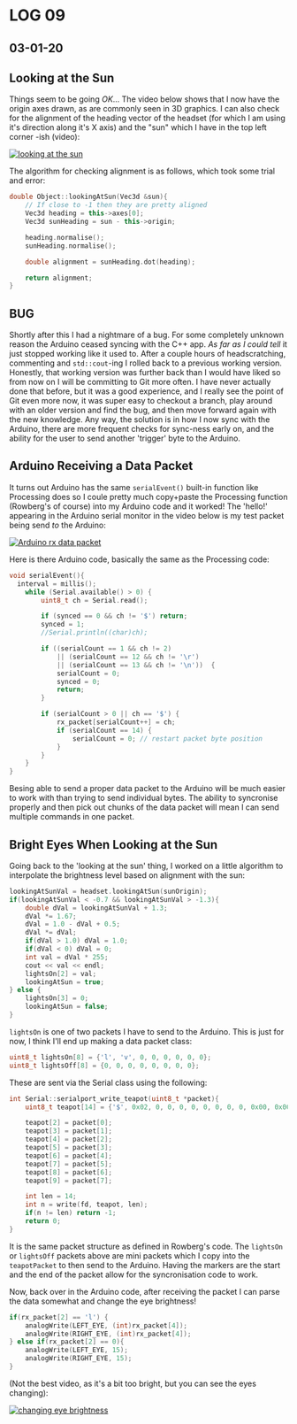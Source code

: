# LOG 09
## 03-01-20

## Looking at the Sun

Things seem to be going _OK_... The video below shows that I now have the origin axes drawn, as are commonly seen in 3D graphics. I can also check for the alignment of the heading vector of the headset (for which I am using it's direction along it's X axis) and the "sun" which I have in the top left corner -ish (video):

[![looking at the sun](https://img.youtube.com/vi/ac8Iw2_GuvI/0.jpg)](https://www.youtube.com/watch?v=ac8Iw2_GuvI)

The algorithm for checking alignment is as follows, which took some trial and error:

```c++
double Object::lookingAtSun(Vec3d &sun){
    // If close to -1 then they are pretty aligned
    Vec3d heading = this->axes[0];
    Vec3d sunHeading = sun - this->origin;

    heading.normalise();
    sunHeading.normalise();

    double alignment = sunHeading.dot(heading);

    return alignment;
}
```

## BUG

Shortly after this I had a nightmare of a bug. For some completely unknown reason the Arduino ceased syncing with the C++ app. _As far as I could tell_ it just stopped working like it used to. After a couple hours of headscratching, commenting and `std::cout`-ing I rolled back to a previous working version. Honestly, that working version was further back than I would have liked so from now on I will be committing to Git more often. I have never actually done that before, but it was a good experience, and I really see the point of Git even more now, it was super easy to checkout a branch, play around with an older version and find the bug, and then move forward again with the new knowledge. Any way, the solution is in how I now sync with the Arduino, there are more frequent checks for sync-ness early on, and the ability for the user to send another 'trigger' byte to the Arduino.

## Arduino Receiving a Data Packet

It turns out Arduino has the same `serialEvent()` built-in function like Processing does so I coule pretty much copy+paste the Processing function (Rowberg's of course) into my Arduino code and it worked! The 'hello!' appearing in the Arduino serial monitor in the video below is my test packet being send _to_ the Arduino:

[![Arduino rx data packet](https://img.youtube.com/vi/E8jeoDgc_40/0.jpg)](https://www.youtube.com/watch?v=E8jeoDgc_40)

Here is there Arduino code, basically the same as the Processing code:

```c++
void serialEvent(){
  interval = millis();
    while (Serial.available() > 0) {
        uint8_t ch = Serial.read();

        if (synced == 0 && ch != '$') return;
        synced = 1;
        //Serial.println((char)ch);

        if ((serialCount == 1 && ch != 2)
            || (serialCount == 12 && ch != '\r')
            || (serialCount == 13 && ch != '\n'))  {
            serialCount = 0;
            synced = 0;
            return;
        }

        if (serialCount > 0 || ch == '$') {
            rx_packet[serialCount++] = ch;
            if (serialCount == 14) {
                serialCount = 0; // restart packet byte position
            }
        }
    }
}
```

Besing able to send a proper data packet to the Arduino will be much easier to work with than trying to send individual bytes. The ability to syncronise properly and then pick out chunks of the data packet will mean I can send multiple commands in one packet.

## Bright Eyes When Looking at the Sun

Going back to the 'looking at the sun' thing, I worked on a little algorithm to interpolate the brightness level based on alignment with the sun:

```c++
lookingAtSunVal = headset.lookingAtSun(sunOrigin);
if(lookingAtSunVal < -0.7 && lookingAtSunVal > -1.3){
    double dVal = lookingAtSunVal + 1.3;
    dVal *= 1.67;
    dVal = 1.0 - dVal + 0.5;
    dVal *= dVal;
    if(dVal > 1.0) dVal = 1.0;
    if(dVal < 0) dVal = 0;
    int val = dVal * 255;
    cout << val << endl;
    lightsOn[2] = val;
    lookingAtSun = true;
} else {
    lightsOn[3] = 0;
    lookingAtSun = false;
}
```

`lightsOn` is one of two packets I have to send to the Arduino. This is just for now, I think I'll end up making a data packet class:

```c++
uint8_t lightsOn[8] = {'l', 'v', 0, 0, 0, 0, 0, 0};
uint8_t lightsOff[8] = {0, 0, 0, 0, 0, 0, 0, 0};
```

These are sent via the Serial class using the following:

```c++
int Serial::serialport_write_teapot(uint8_t *packet){
    uint8_t teapot[14] = {'$', 0x02, 0, 0, 0, 0, 0, 0, 0, 0, 0x00, 0x00, '\r', '\n' };

    teapot[2] = packet[0];
    teapot[3] = packet[1];
    teapot[4] = packet[2];
    teapot[5] = packet[3];
    teapot[6] = packet[4];
    teapot[7] = packet[5];
    teapot[8] = packet[6];
    teapot[9] = packet[7];

    int len = 14;
    int n = write(fd, teapot, len);
    if(n != len) return -1;
    return 0;
}
```
It is the same packet structure as defined in Rowberg's code. The `lightsOn` or `lightsOff` packets above are mini packets which I copy into the `teapotPacket` to then send to the Arduino. Having the markers are the start and the end of the packet allow for the syncronisation code to work.

Now, back over in the Arduino code, after receiving the packet I can parse the data somewhat and change the eye brightness!

```c++
if(rx_packet[2] == 'l') {
    analogWrite(LEFT_EYE, (int)rx_packet[4]);
    analogWrite(RIGHT_EYE, (int)rx_packet[4]);
} else if(rx_packet[2] == 0){
    analogWrite(LEFT_EYE, 15);
    analogWrite(RIGHT_EYE, 15);
}
```

(Not the best video, as it's a bit too bright, but you can see the eyes changing):

[![changing eye brightness](https://img.youtube.com/vi/2-1i_mTZKeY/0.jpg)](https://www.youtube.com/watch?v=2-1i_mTZKeY)
